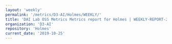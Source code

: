 ```yaml
---
layout: 'weekly'
permalink: '/metrics/D3-AI/Holmes/WEEKLY/'
title: 'DAI Lab OSS Metrics Metrics report for Holmes | WEEKLY-REPORT-2019-10-25'
organization: 'D3-AI'
repository: 'Holmes'
current_date: '2019-10-25'
---
```

